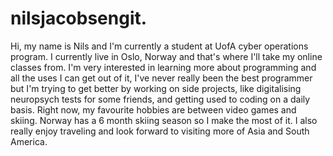 # nilsjacobsengit.

Hi, my name is Nils and I'm currently a student at UofA cyber operations program. I currently live in Oslo, Norway and that's where I'll take my online classes from.
I'm very interested in learning more about programming and all the uses I can get out of it, I've never really been the best programmer but I'm trying to get better by working on side projects, like digitalising neuropsych tests for some friends, and getting used to coding on a daily basis.
Right now, my favourite hobbies are between video games and skiing. Norway has a 6 month skiing season so I make the most of it. I also really enjoy traveling and look forward to visiting more of Asia and South America.
